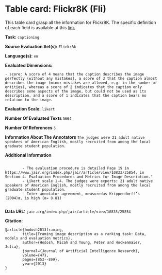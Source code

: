 # Table card: Flickr8K (Fli)

This table card grasp all the information for Flickr8K. The specific definition of each field is available at this [link](https://github.com/ThomasScialom/BEAMetrics#adding-a-new-dataset).

**Task:** 
`captioning`

**Source Evaluation Set(s):** 
`Flickr8k`

**Language(s):** 
`en`

**Evaluated Dimensions:** 
```
- score: A score of 4 means that the caption describes the image perfectly (without any mistakes), a score of 3 that the caption almost describes the image (minor mistakes are allowed, e.g. in the number of entities), whereas a score of 2 indicates that the caption only describes some aspects of the image, but could not be used as its description, and a score of 1 indicates that the caption bears no relation to the image.
```

**Evaluation Scale:** 
`likert`

**Number Of Evaluated Texts** 
`5664`

**Number Of  References** 
`5`

**Information About The Annotators** 
`The judges were 21 adult native speakers of American English, mostly recruited from among the local graduate student population.`

**Additional Information** 
```

        - The evaluation procedure is detailed Page 19 in https://www.jair.org/index.php/jair/article/view/10833/25854, in Section 4. Evaluation Procedures and Metrics for Image Description." 
        - Likert scale 1-4. The judges were experts: 21 adult native speakers of American English, mostly recruited from among the local graduate student population. 
        - Inter-annotator agreement, measuredas Krippendorff’s (2004)α, is high (α= 0.81) 
        
```

**Data URL:** 
``jair.org/index.php/jair/article/view/10833/25854``

**Citation:** 
```
@article{hodosh2013framing,
        title={Framing image description as a ranking task: Data, models and evaluation metrics},
        author={Hodosh, Micah and Young, Peter and Hockenmaier, Julia},
        journal={Journal of Artificial Intelligence Research},
        volume={47},
        pages={853--899},
        year={2013}
}
```
